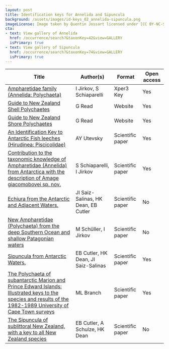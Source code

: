 ```yaml
---
layout: post
title: Identification keys for Annelida and Sipuncula 
background: /assets/images/id-keys_02_annelida-sipuncula.png
imageLicense: Image taken by Quentin Jossart licensed under [CC BY-NC-SA 4.0](https://creativecommons.org/licenses/by-nc-sa/4.0/).
cta:
- text: View gallery of Annelida
  href: /occurrence/search?&taxonKey=42&view=GALLERY
  isPrimary: true
- text: View gallery of Sipuncula
  href: /occurrence/search?&taxonKey=74&view=GALLERY
  isPrimary: true
---
```


Title | Author(s) | Format | Open access 
-- | -- | -- | -- 
[Ampharetidae family (Annelida: Polychaeta)](https://www.xper3.fr/xper3GeneratedFiles/publish/identification/3495932204261591564/mkey.html) | I Jirkov, S Schiaparelli | Xper3 Key | Yes 
[Guide to New Zealand Shell Polychaetes](http://www.annelida.net/nz/Polychaeta/ShellsPoly/NZShellsPolychaeta.htm#IDSPP) | G Read | Website | Yes 
[Guide to New Zealand Shore Polychaetes](http://www.annelida.net/nz/Polychaeta/ShorePoly/NZShorePolychaeta_ID.htm) | G Read | Website | Yes 
[An Identification Key to Antarctic Fish leeches (Hirudinea: Piscicolidae)](http://dspace.nbuv.gov.ua/handle/123456789/128181) | AY Utevsky | Scientific paper | Yes 
[Contribution  to the taxonomic knowledge of Ampharetidae (Annelida) from Antarctica  with the description of Amage giacomobovei sp. nov.](https://europeanjournaloftaxonomy.eu/index.php/ejt/article/view/1227) | S Schiaparelli, I Jirkov | Scientific paper | Yes 
[Echiura from the Antarctic and Adjacent Waters.](https://link.springer.com/article/10.1007/s003000000135) | JI Saiz-Salinas, HK Dean, EB Cutler | Scientific paper | No 
[New Ampharetidae (Polychaeta) from the deep Southern Ocean and shallow Patagonian waters](https://www.biotaxa.org/Zootaxa/article/view/2208) | M Schüller, I Jirkov | Scientific paper | No 
[Sipuncula from Antarctic Waters.](https://www.researchgate.net/publication/266153667_Sipuncula_from_Antarctic_Waters) | EB Cutler, HK Dean, JI Saiz-Salinas | Scientific paper | Yes 
[The  Polychaeta of subantarctic Marion and Prince Edward Islands:  Illustrated keys to the species and results of the 1982-1989 University  of Cape Town surveys](https://nextcloud.bebif.be/s/La64KHWb6d2R8eo) | ML Branch | Scientific paper | Yes 
[The Sipuncula of sublittoral New Zealand, with a key to all New Zealand species](https://www.biotaxa.org/Zootaxa/article/view/zootaxa.525.1.1) | EB Cutler, A Schulze, HK Dean | Scientific paper | No 





